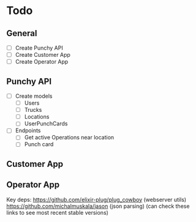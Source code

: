 
# Todo

## General

- [ ] Create Punchy API
- [ ] Create Customer App
- [ ] Create Operator App

## Punchy API

- [ ] Create models
  - [ ] Users
  - [ ] Trucks
  - [ ] Locations
  - [ ] UserPunchCards

- [ ] Endpoints
  - [ ] Get active Operations near location
  - [ ] Punch card

## Customer App

## Operator App


Key deps:
https://github.com/elixir-plug/plug_cowboy (webserver utils)
https://github.com/michalmuskala/jason (json parsing)
(can check these links to see most recent stable versions)
